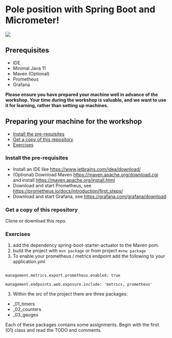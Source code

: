 # Pole position with Spring Boot and Micrometer!

<img src="https://www.formula1.com/content/dam/fom-website/manual/Misc/2021manual/2021FranceManualAdds/Friday/GettyImages-1233520532.jpg" />

## Prerequisites
- IDE
- Minimal Java 11
- Maven (Optional)
- Prometheus
- Grafana

**Please ensure you have prepared your machine well in advance of the workshop. Your time during the workshop is valuable, and we want to use it for learning, rather than setting up machines.**

## Preparing your machine for the workshop
- [Install the pre-requisites](#install-the-pre-requisites)
- [Get a copy of this repository](#get-a-copy-of-this-repository)
- [Exercises](#exercises)

### Install the pre-requisites
- Install an IDE like https://www.jetbrains.com/idea/download/
- (Optional) Download Maven https://maven.apache.org/download.cgi and install https://maven.apache.org/install.html
- Download and start Prometheus, see https://prometheus.io/docs/introduction/first_steps/
- Download and start Grafana, see https://grafana.com/grafana/download

### Get a copy of this repository
Clone or download this repo.

### Exercises
1. add the dependency spring-boot-starter-actuator to the Maven pom.
2. build the project with <code>mvn package</code> or from project <code>mvnw package</code>
3. To enable your prometheus / metrics endpoint add the following to your application.yml

<code>
management.metrics.export.prometheus.enabled: true<br>
management.endpoints.web.exposure.include: 'metrics, prometheus'
</code>

3. Within the src of the project there are three packages:
- _01_timers
- _02_counters
- _03_gauges

Each of these packages contains some assignments.
Begin with the first (01) class and read the TODO and comments.
